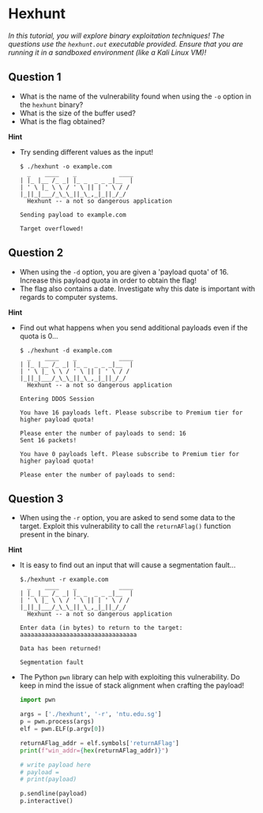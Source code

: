# Hexhunt
*In this tutorial, you will explore binary exploitation techniques! The questions use the `hexhunt.out` executable provided. Ensure that you are running it in a sandboxed environment (like a Kali Linux VM)!*

## Question 1
- What is the name of the vulnerability found when using the `-o` option in the `hexhunt` binary?
- What is the size of the buffer used?
- What is the flag obtained?

**Hint**
- Try sending different values as the input!
  ```
  $ ./hexhunt -o example.com
    _    ____    _            ____ 
  | |_ |__ /_ _| |_ _  _ _ _|__  |
  | ' \ |_ \ \ / ' \ || | ' \ / / 
  |_||_|___/_\_\_||_\_,_|_||_/_/
    Hexhunt -- a not so dangerous application

  Sending payload to example.com

  Target overflowed!
  ```

## Question 2
- When using the `-d` option, you are given a 'payload quota' of 16. Increase this payload quota in order to obtain the flag!
- The flag also contains a date. Investigate why this date is important with regards to computer systems.

**Hint**
- Find out what happens when you send additional payloads even if the quota is 0...
  ```
  $ ./hexhunt -d example.com
    _    ____    _            ____ 
  | |_ |__ /_ _| |_ _  _ _ _|__  |
  | ' \ |_ \ \ / ' \ || | ' \ / / 
  |_||_|___/_\_\_||_\_,_|_||_/_/
    Hexhunt -- a not so dangerous application

  Entering DDOS Session

  You have 16 payloads left. Please subscribe to Premium tier for higher payload quota!

  Please enter the number of payloads to send: 16
  Sent 16 packets!

  You have 0 payloads left. Please subscribe to Premium tier for higher payload quota!

  Please enter the number of payloads to send: 
  ```

## Question 3
- When using the `-r` option, you are asked to send some data to the target. Exploit this vulnerability to call the `returnAFlag()` function present in the binary.

**Hint**
- It is easy to find out an input that will cause a segmentation fault...
  ```
  $./hexhunt -r example.com
    _    ____    _            ____ 
  | |_ |__ /_ _| |_ _  _ _ _|__  |
  | ' \ |_ \ \ / ' \ || | ' \ / / 
  |_||_|___/_\_\_||_\_,_|_||_/_/
    Hexhunt -- a not so dangerous application

  Enter data (in bytes) to return to the target: aaaaaaaaaaaaaaaaaaaaaaaaaaaaaaaaa

  Data has been returned!

  Segmentation fault
  ```
- The Python `pwn` library can help with exploiting this vulnerability. Do keep in mind the issue of stack alignment when crafting the payload!
  ```py
  import pwn

  args = ['./hexhunt', '-r', 'ntu.edu.sg']
  p = pwn.process(args)
  elf = pwn.ELF(p.argv[0])

  returnAFlag_addr = elf.symbols['returnAFlag']
  print(f"win_addr={hex(returnAFlag_addr)}")

  # write payload here
  # payload = 
  # print(payload)

  p.sendline(payload)
  p.interactive()
  ```
